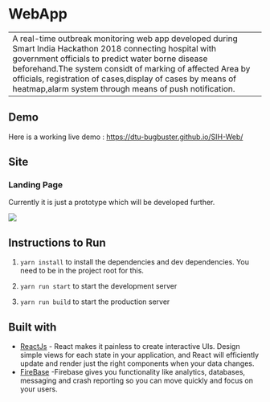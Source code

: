 # WebApp
<table>
<tr>
<td>
  A real-time outbreak monitoring web app developed during Smart India Hackathon 2018 connecting hospital with government officials to predict water borne disease beforehand.The system considt of marking of affected Area by officials, registration of cases,display of cases by means of heatmap,alarm system through means of push notification.
</td>
</tr>
</table>


## Demo
Here is a working live demo :  https://dtu-bugbuster.github.io/SIH-Web/


## Site

### Landing Page
Currently it is just a prototype which will be developed further.

![](SIH.gif)


## Instructions to Run

1. `yarn install` to install the dependencies and dev dependencies. You need to be in the project root for this.

2. `yarn run start` to start the development server

3. `yarn run build` to start the production server



## Built with 

- [ReactJs](https://reactjs.org/) - React makes it painless to create interactive UIs. Design simple views for each state in your application, and React will efficiently update and render just the right components when your data changes.
- [FireBase](https://firebase.google.com/) -Firebase gives you functionality like analytics, databases, messaging and crash reporting so you can move quickly and focus on your users.


